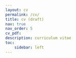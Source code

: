```yaml
---
layout: cv
permalink: /cv/
title: cv (draft)
nav: true
nav_order: 5
cv_pdf:
description: curriculum vitae
toc: 
    sidebar: left
---
```


